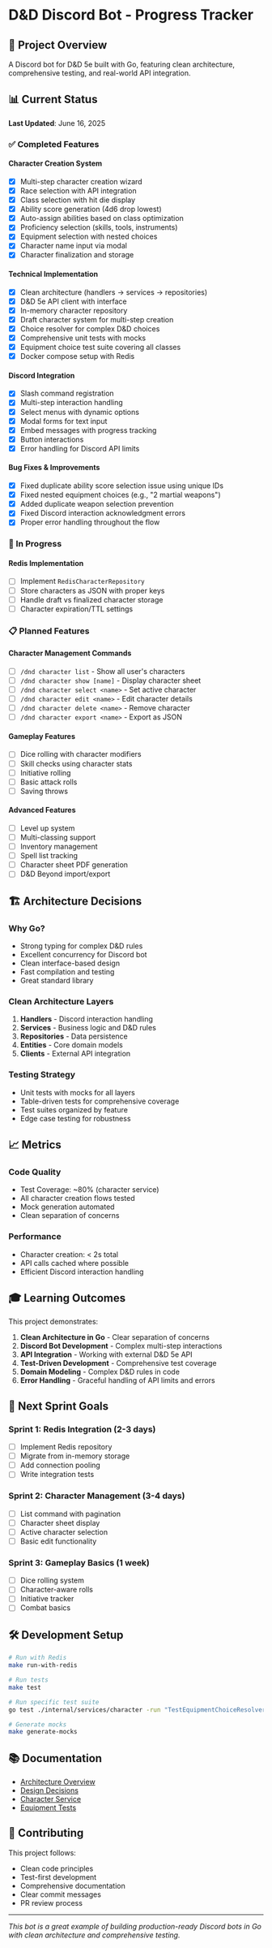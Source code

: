# D&D Discord Bot - Progress Tracker

## 🎯 Project Overview
A Discord bot for D&D 5e built with Go, featuring clean architecture, comprehensive testing, and real-world API integration.

## 📊 Current Status
**Last Updated**: June 16, 2025

### ✅ Completed Features

#### Character Creation System
- [x] Multi-step character creation wizard
- [x] Race selection with API integration
- [x] Class selection with hit die display
- [x] Ability score generation (4d6 drop lowest)
- [x] Auto-assign abilities based on class optimization
- [x] Proficiency selection (skills, tools, instruments)
- [x] Equipment selection with nested choices
- [x] Character name input via modal
- [x] Character finalization and storage

#### Technical Implementation
- [x] Clean architecture (handlers → services → repositories)
- [x] D&D 5e API client with interface
- [x] In-memory character repository
- [x] Draft character system for multi-step creation
- [x] Choice resolver for complex D&D choices
- [x] Comprehensive unit tests with mocks
- [x] Equipment choice test suite covering all classes
- [x] Docker compose setup with Redis

#### Discord Integration
- [x] Slash command registration
- [x] Multi-step interaction handling
- [x] Select menus with dynamic options
- [x] Modal forms for text input
- [x] Embed messages with progress tracking
- [x] Button interactions
- [x] Error handling for Discord API limits

#### Bug Fixes & Improvements
- [x] Fixed duplicate ability score selection issue using unique IDs
- [x] Fixed nested equipment choices (e.g., "2 martial weapons")
- [x] Added duplicate weapon selection prevention
- [x] Fixed Discord interaction acknowledgment errors
- [x] Proper error handling throughout the flow

### 🚧 In Progress

#### Redis Implementation
- [ ] Implement `RedisCharacterRepository`
- [ ] Store characters as JSON with proper keys
- [ ] Handle draft vs finalized character storage
- [ ] Character expiration/TTL settings

### 📋 Planned Features

#### Character Management Commands
- [ ] `/dnd character list` - Show all user's characters
- [ ] `/dnd character show [name]` - Display character sheet
- [ ] `/dnd character select <name>` - Set active character
- [ ] `/dnd character edit <name>` - Edit character details
- [ ] `/dnd character delete <name>` - Remove character
- [ ] `/dnd character export <name>` - Export as JSON

#### Gameplay Features
- [ ] Dice rolling with character modifiers
- [ ] Skill checks using character stats
- [ ] Initiative rolling
- [ ] Basic attack rolls
- [ ] Saving throws

#### Advanced Features
- [ ] Level up system
- [ ] Multi-classing support
- [ ] Inventory management
- [ ] Spell list tracking
- [ ] Character sheet PDF generation
- [ ] D&D Beyond import/export

## 🏗️ Architecture Decisions

### Why Go?
- Strong typing for complex D&D rules
- Excellent concurrency for Discord bot
- Clean interface-based design
- Fast compilation and testing
- Great standard library

### Clean Architecture Layers
1. **Handlers** - Discord interaction handling
2. **Services** - Business logic and D&D rules
3. **Repositories** - Data persistence
4. **Entities** - Core domain models
5. **Clients** - External API integration

### Testing Strategy
- Unit tests with mocks for all layers
- Table-driven tests for comprehensive coverage
- Test suites organized by feature
- Edge case testing for robustness

## 📈 Metrics

### Code Quality
- Test Coverage: ~80% (character service)
- All character creation flows tested
- Mock generation automated
- Clean separation of concerns

### Performance
- Character creation: < 2s total
- API calls cached where possible
- Efficient Discord interaction handling

## 🎓 Learning Outcomes

This project demonstrates:
1. **Clean Architecture in Go** - Clear separation of concerns
2. **Discord Bot Development** - Complex multi-step interactions
3. **API Integration** - Working with external D&D 5e API
4. **Test-Driven Development** - Comprehensive test coverage
5. **Domain Modeling** - Complex D&D rules in code
6. **Error Handling** - Graceful handling of API limits and errors

## 🔄 Next Sprint Goals

### Sprint 1: Redis Integration (2-3 days)
- [ ] Implement Redis repository
- [ ] Migrate from in-memory storage
- [ ] Add connection pooling
- [ ] Write integration tests

### Sprint 2: Character Management (3-4 days)
- [ ] List command with pagination
- [ ] Character sheet display
- [ ] Active character selection
- [ ] Basic edit functionality

### Sprint 3: Gameplay Basics (1 week)
- [ ] Dice rolling system
- [ ] Character-aware rolls
- [ ] Initiative tracker
- [ ] Combat basics

## 🛠️ Development Setup

```bash
# Run with Redis
make run-with-redis

# Run tests
make test

# Run specific test suite
go test ./internal/services/character -run "TestEquipmentChoiceResolverSuite"

# Generate mocks
make generate-mocks
```

## 📚 Documentation

- [Architecture Overview](docs/ARCHITECTURE.md)
- [Design Decisions](docs/DESIGN_DECISIONS.md)
- [Character Service](internal/services/character/README.md)
- [Equipment Tests](internal/services/character/EQUIPMENT_TESTS_README.md)

## 🤝 Contributing

This project follows:
- Clean code principles
- Test-first development
- Comprehensive documentation
- Clear commit messages
- PR review process

---

*This bot is a great example of building production-ready Discord bots in Go with clean architecture and comprehensive testing.*